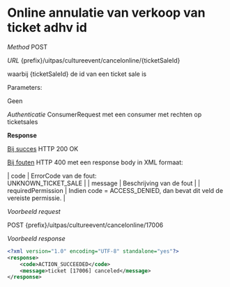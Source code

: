 ---
---

# Online annulatie van verkoop van ticket adhv id

_Method_
POST

_URL_
{prefix}/uitpas/cultureevent/cancelonline/{ticketSaleId}

waarbij {ticketSaleId} de id van een ticket sale is

Parameters:

Geen

_Authenticatie_
ConsumerRequest met een consumer met rechten op ticketsales

**Response**

<u>Bij succes</u>
HTTP 200 OK

<u>Bij fouten</u>
HTTP 400 met een response body in XML formaat:

| code | ErrorCode van de fout:<br>UNKNOWN_TICKET_SALE |
| message | Beschrijving van de fout |
| requiredPermission | Indien code = ACCESS_DENIED, dan bevat dit veld de vereiste permissie. |

_Voorbeeld request_

POST {prefix}/uitpas/cultureevent/cancelonline/17006

_Voorbeeld response_


~~~xml
<?xml version="1.0" encoding="UTF-8" standalone="yes"?>
<response>
    <code>ACTION_SUCCEEDED</code>
    <message>ticket [17006] canceled</message>
</response>
~~~
